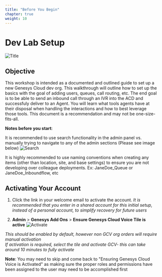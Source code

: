 ```yaml
---
title: "Before You Begin"
chapter: true
weight: 10
---
```

# Dev Lab Setup
![Title](/images/title.jpg)
## Objective

This workshop is intended as a documented and outlined guide to set up a new Genesys Cloud dev org. This walkthrough will outline how to set up the basics with the goal of adding users, queues, call routing, etc. The end goal is to be able to send an inbound call through an IVR into the ACD and successfuly deliver to an Agent. You will learn what tools agents have at their disposal when handling the interactions and how to best leverage those tools. This document is a recommendation and may not be one-size-fits-all.



**Notes before you start**: <br>

It is recommended to use search functionality in the admin panel vs. manually trying to navigate to any of the admin sections (Please see image below)
![Search](/images/gcadmin.png)

It is highly recommended to use naming conventions when creating any items (other than location, site, and base settings) to ensure you are not developing over colleague deployments. Ex: JaneDoe_Queue or JaneDoe_Inboundflow, etc

## Activating Your Account
1. Click the link in your welcome email to activate the account. _It is recommended that you enter in a shared account for this initial setup, instead of a personal account, to simplify recovery for future users_

2. **Admin** > **Genesys Add Ons** > **Ensure Genesys Cloud Voice Tile is active**
![Activate ](/images/activate.jpg)

_This should be enabled by default, however non GCV org orders will require manual activation <br>
If activation is required, select the tile and activate GCV- this can take around 10 minutes to fully activate_

**Note**: You may need to skip and come back to "Ensuring Genesys Cloud Voice is Activated" as making sure the proper roles and permissions have been assigned to the user may need to be accomplished first